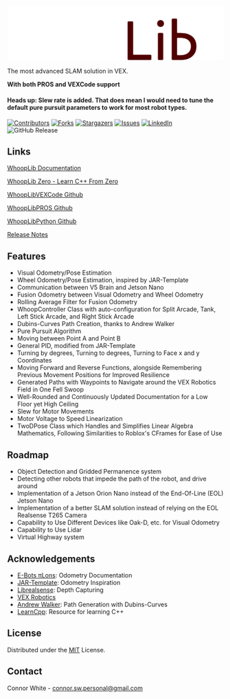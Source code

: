 ![WhoopLib Logo](/docs/images/WhoopLibWhite.png)

<!-- PROJECT SHIELDS -->
<!--
*** I'm using markdown "reference style" links for readability.
*** Reference links are enclosed in brackets [ ] instead of parentheses ( ).
*** See the bottom of this document for the declaration of the reference variables
*** for contributors-url, forks-url, etc. This is an optional, concise syntax you may use.
*** https://www.markdownguide.org/basic-syntax/#reference-style-links
-->

The most advanced SLAM solution in VEX.

**With both PROS and VEXCode support**

#### **Heads up:** Slew rate is added. That does mean I would need to tune the default pure pursuit parameters to work for most robot types.

[![Contributors][contributors-shield]][contributors-url]
[![Forks][forks-shield]][forks-url]
[![Stargazers][stars-shield]][stars-url]
[![Issues][issues-shield]][issues-url]
[![LinkedIn][linkedin-shield]][linkedin-url]
![GitHub Release](https://img.shields.io/github/v/release/ConnorAtmos/WhoopLib?include_prereleases&style=for-the-badge)


## Links

[WhoopLib Documentation](https://connoratmos.github.io/WhoopLib/)

[WhoopLib Zero - Learn C++ From Zero](https://connoratmos.github.io/WhoopLibZero/)

[WhoopLibVEXCode Github](https://github.com/ConnorAtmos/WhoopLibVEXCode)

[WhoopLibPROS Github](https://github.com/ConnorAtmos/WhoopLibPROS)

[WhoopLibPython Github](https://github.com/ConnorAtmos/WhoopLibPython)

[Release Notes](https://github.com/ConnorAtmos/WhoopLib/releases/)

## Features

- Visual Odometry/Pose Estimation
- Wheel Odometry/Pose Estimation, inspired by JAR-Template
- Communication between V5 Brain and Jetson Nano
- Fusion Odometry between Visual Odometry and Wheel Odometry
- Rolling Average Filter for Fusion Odometry
- WhoopController Class with auto-configuration for Split Arcade, Tank, Left Stick Arcade, and Right Stick Arcade
- Dubins-Curves Path Creation, thanks to Andrew Walker
- Pure Pursuit Algorithm
- Moving between Point A and Point B
- General PID, modified from JAR-Template
- Turning by degrees, Turning to degrees, Turning to Face x and y Coordinates
- Moving Forward and Reverse Functions, alongside Remembering Previous Movement Positions for Improved Resilience
- Generated Paths with Waypoints to Navigate around the VEX Robotics Field in One Fell Swoop
- Well-Rounded and Continuously Updated Documentation for a Low Floor yet High Ceiling
- Slew for Motor Movements
- Motor Voltage to Speed Linearization
- TwoDPose Class which Handles and Simplifies Linear Algebra Mathematics, Following Similarities to Roblox's CFrames for Ease of Use

## Roadmap

- Object Detection and Gridded Permanence system
- Detecting other robots that impede the path of the robot, and drive around
- Implementation of a Jetson Orion Nano instead of the End-Of-Line (EOL) Jetson Nano
- Implementation of a better SLAM solution instead of relying on the EOL Realsense T265 Camera
- Capability to Use Different Devices like Oak-D, etc. for Visual Odometry
- Capability to Use Lidar
- Virtual Highway system

## Acknowledgements

 - [E-Bots πLons](http://thepilons.ca/wp-content/uploads/2018/10/Tracking.pdf): Odometry Documentation
 - [JAR-Template](https://github.com/JacksonAreaRobotics/JAR-Template): Odometry Inspiration
 - [Librealsense](https://github.com/IntelRealSense/librealsense): Depth Capturing
 - [VEX Robotics](https://github.com/VEX-Robotics-AI)
 - [Andrew Walker](https://github.com/AndrewWalker/Dubins-Curves/tree/master): Path Generation with Dubins-Curves
  - [LearnCpp](https://www.learncpp.com/): Resource for learning C++

<!-- LICENSE -->
## License

Distributed under the [MIT](https://choosealicense.com/licenses/mit/) License.

<!-- CONTACT -->
## Contact

Connor White - connor.sw.personal@gmail.com

<!-- MARKDOWN LINKS & IMAGES -->
<!-- https://www.markdownguide.org/basic-syntax/#reference-style-links -->
[contributors-shield]: https://img.shields.io/github/contributors/ConnorAtmos/WhoopLib.svg?style=for-the-badge
[contributors-url]: https://github.com/ConnorAtmos/WhoopLib/graphs/contributors
[forks-shield]: https://img.shields.io/github/forks/ConnorAtmos/WhoopLib.svg?style=for-the-badge
[forks-url]: https://github.com/ConnorAtmos/WhoopLib/network/members
[stars-shield]: https://img.shields.io/github/stars/ConnorAtmos/WhoopLib.svg?style=for-the-badge
[stars-url]: https://github.com/ConnorAtmos/WhoopLib/stargazers
[issues-shield]: https://img.shields.io/github/issues/ConnorAtmos/WhoopLib.svg?style=for-the-badge
[issues-url]: https://github.com/ConnorAtmos/WhoopLib/issues
[license-shield]: https://img.shields.io/github/license/ConnorAtmos/WhoopLib.svg?style=for-the-badge
[license-url]: https://github.com/ConnorAtmos/WhoopLib/blob/master/LICENSE
[linkedin-shield]: https://img.shields.io/badge/-LinkedIn-black.svg?style=for-the-badge&logo=linkedin&colorB=555
[linkedin-url]: https://www.linkedin.com/in/connor-white-38a5501a0/

